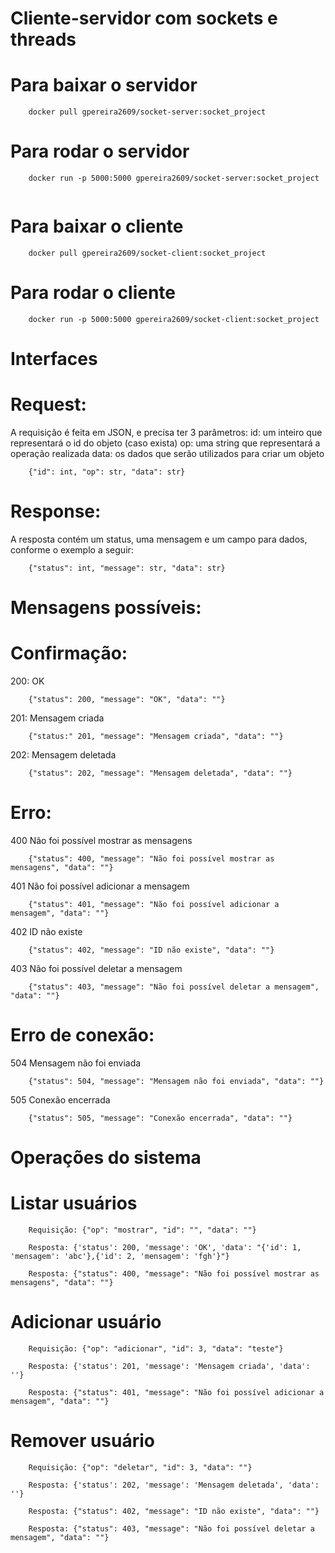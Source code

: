 # Cliente-servidor com sockets e threads

# Para baixar o servidor 
```
	docker pull gpereira2609/socket-server:socket_project
```
# Para rodar o servidor 
```
	docker run -p 5000:5000 gpereira2609/socket-server:socket_project
	
```
# Para baixar o cliente
```
	docker pull gpereira2609/socket-client:socket_project
```
# Para rodar o cliente
``` 
	docker run -p 5000:5000 gpereira2609/socket-client:socket_project
```

# Interfaces 

# Request:
A requisição é feita em JSON, e precisa ter 3 parâmetros:
id: um inteiro que representará o id do objeto (caso exista)
op: uma string que representará a operação realizada
data: os dados que serão utilizados para criar um objeto
```
	{"id": int, "op": str, "data": str}
```


# Response:
A resposta contém um status, uma mensagem e um campo para dados, conforme o exemplo a seguir:
```
	{"status": int, "message": str, "data": str}
```

# Mensagens possíveis:
# Confirmação:
200: OK
```
	{"status": 200, "message": "OK", "data": ""}
```
201: Mensagem criada
```
	{"status:" 201, "message": "Mensagem criada", "data": ""}
```
202: Mensagem deletada
```
	{"status": 202, "message": "Mensagem deletada", "data": ""}
```

# Erro:
400 Não foi possível mostrar as mensagens
```
	{"status": 400, "message": "Não foi possível mostrar as mensagens", "data": ""}
```
401 Não foi possível adicionar a mensagem
```
	{"status": 401, "message": "Não foi possível adicionar a mensagem", "data": ""}
```
402 ID não existe
```
	{"status": 402, "message": "ID não existe", "data": ""}
```
403 Não foi possível deletar a mensagem
```
	{"status": 403, "message": "Não foi possível deletar a mensagem", "data": ""}
```

# Erro de conexão:
504 Mensagem não foi enviada
```
	{"status": 504, "message": "Mensagem não foi enviada", "data": ""}
```

505 Conexão encerrada
```
	{"status": 505, "message": "Conexão encerrada", "data": ""}
```

# Operações do sistema

# Listar usuários
```
	Requisição: {"op": "mostrar", "id": "", "data": ""}
	
	Resposta: {'status': 200, 'message': 'OK', 'data': "{'id': 1, 'mensagem': 'abc'},{'id': 2, 'mensagem': 'fgh'}"}
	
	Resposta: {"status": 400, "message": "Não foi possível mostrar as mensagens", "data": ""}
```
# Adicionar usuário
```
	Requisição: {"op": "adicionar", "id": 3, "data": "teste"}
	
	Resposta: {'status': 201, 'message': 'Mensagem criada', 'data': ''}
	
	Resposta: {"status": 401, "message": "Não foi possível adicionar a mensagem", "data": ""}
```
# Remover usuário
```
	Requisição: {"op": "deletar", "id": 3, "data": ""}
	
	Resposta: {'status': 202, 'message': 'Mensagem deletada', 'data': ''}
	
	Resposta: {"status": 402, "message": "ID não existe", "data": ""}
	
	Resposta: {"status": 403, "message": "Não foi possível deletar a mensagem", "data": ""}
```

